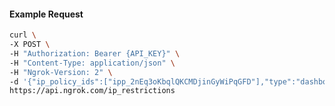 <!-- Code generated for API Clients. DO NOT EDIT. -->

#### Example Request

```bash
curl \
-X POST \
-H "Authorization: Bearer {API_KEY}" \
-H "Content-Type: application/json" \
-H "Ngrok-Version: 2" \
-d '{"ip_policy_ids":["ipp_2nEq3oKbqlQKCMDjinGyWiPqGFD"],"type":"dashboard"}' \
https://api.ngrok.com/ip_restrictions
```
